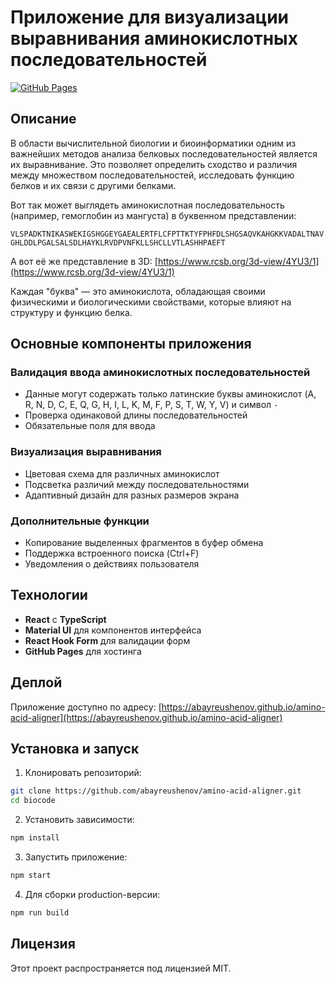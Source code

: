 # Приложение для визуализации выравнивания аминокислотных последовательностей

[![GitHub Pages](https://img.shields.io/badge/GitHub%20Pages-Deployed-blue)](https://abayreushenov.github.io/amino-acid-aligner)

## Описание

В области вычислительной биологии и биоинформатики одним из важнейших методов анализа белковых последовательностей является их выравнивание. Это позволяет определить сходство и различия между множеством последовательностей, исследовать функцию белков и их связи с другими белками.

Вот так может выглядеть аминокислотная последовательность (например, гемоглобин из мангуста) в буквенном представлении:

`VLSPADKTNIKASWEKIGSHGGEYGAEALERTFLCFPTTKTYFPHFDLSHGSAQVKAHGKKVADALTNAVGHLDDLPGALSALSDLHAYKLRVDPVNFKLLSHCLLVTLASHHPAEFT`

А вот её же представление в 3D: [https://www.rcsb.org/3d-view/4YU3/1](https://www.rcsb.org/3d-view/4YU3/1)

Каждая "буква" — это аминокислота, обладающая своими физическими и биологическими свойствами, которые влияют на структуру и функцию белка.

## Основные компоненты приложения

### Валидация ввода аминокислотных последовательностей
- Данные могут содержать только латинские буквы аминокислот (A, R, N, D, C, E, Q, G, H, I, L, K, M, F, P, S, T, W, Y, V) и символ `-`
- Проверка одинаковой длины последовательностей
- Обязательные поля для ввода

### Визуализация выравнивания
- Цветовая схема для различных аминокислот
- Подсветка различий между последовательностями
- Адаптивный дизайн для разных размеров экрана

### Дополнительные функции
- Копирование выделенных фрагментов в буфер обмена
- Поддержка встроенного поиска (Ctrl+F)
- Уведомления о действиях пользователя

## Технологии

- **React** с **TypeScript**
- **Material UI** для компонентов интерфейса
- **React Hook Form** для валидации форм
- **GitHub Pages** для хостинга

## Деплой

Приложение доступно по адресу:
[https://abayreushenov.github.io/amino-acid-aligner](https://abayreushenov.github.io/amino-acid-aligner)

## Установка и запуск

1. Клонировать репозиторий:
```bash
git clone https://github.com/abayreushenov/amino-acid-aligner.git
cd biocode
```

2. Установить зависимости:
```bash
npm install
```

3. Запустить приложение:
```bash
npm start
```

4. Для сборки production-версии:
```bash
npm run build
```

## Лицензия

Этот проект распространяется под лицензией MIT.
